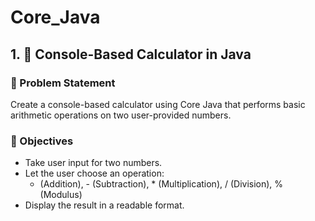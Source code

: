 # Core_Java

## 1. 🧮 Console-Based Calculator in Java
### 📌 Problem Statement
Create a console-based calculator using Core Java that performs basic arithmetic operations on two user-provided numbers.

### 🎯 Objectives
- Take user input for two numbers.
- Let the user choose an operation:
  + (Addition), - (Subtraction), * (Multiplication), / (Division), % (Modulus)
- Display the result in a readable format.
